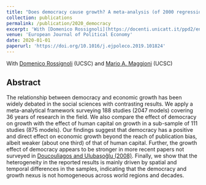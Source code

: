 ```yaml
---
title: "Does democracy cause growth? A meta-analysis (of 2000 regressions)"
collection: publications
permalink: /publication/2020_democracy
excerpt: 'With [Domenico Rossignoli](https://docenti.unicatt.it/ppd2/en/docenti/26508/domenico-rossignoli/profilo) (UCSC) and [Mario A. Maggioni](https://docenti.unicatt.it/ppd2/it/docenti/04147/mario-agostino-maggioni/profilo) (UCSC)'
venue: 'European Journal of Political Economy'
date: 2020-01-01
paperurl: 'https://doi.org/10.1016/j.ejpoleco.2019.101824'
---
```

With [Domenico Rossignoli](https://docenti.unicatt.it/ppd2/en/docenti/26508/domenico-rossignoli/profilo) (UCSC) and [Mario A. Maggioni](https://docenti.unicatt.it/ppd2/it/docenti/04147/mario-agostino-maggioni/profilo) (UCSC)

Abstract 
-----
The relationship between democracy and economic growth has been widely debated in the social sciences with contrasting results. We apply a meta-analytical framework surveying 188 studies (2047 models) covering 36 years of research in the field. We also compare the effect of democracy on growth with the effect of human capital on growth in a sub-sample of 111 studies (875 models). Our findings suggest that democracy has a positive and direct effect on economic growth beyond the reach of publication bias, albeit weaker (about one third) of that of human capital. Further, the growth effect of democracy appears to be stronger in more recent papers not surveyed in [Doucouliagos and Ulubaşoğlu (2008)](https://doi.org/10.1111/j.1540-5907.2007.00299.x). Finally, we show that the heterogeneity in the reported results is mainly driven by spatial and temporal differences in the samples, indicating that the democracy and growth nexus is not homogeneous across world regions and decades.


